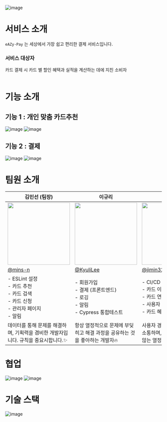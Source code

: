![image](https://github.com/eAZy-Pay/.github/assets/75118893/3ea8d2c6-5d6c-462b-8ebc-4c7ce52de326)
# 서비스 소개
`eAZy-Pay` 는 세상에서 가장 쉽고 편리한 결제 서비스입니다.
### 서비스 대상자
카드 결제 시 카드 별 할인 혜택과 실적을 계산하는 데에 지친 소비자
<br>
<br>

# 기능 소개
## 기능 1 : 개인 맞춤 카드추천
![image](https://github.com/eAZy-Pay/.github/assets/75118893/00d406c3-5999-4cac-a91c-bb42bb2bb019)
![image](https://github.com/eAZy-Pay/.github/assets/75118893/e24d1d69-0b0a-42b8-a9bd-2aed78afa4c2)


## 기능 2 : 결제
![image](https://github.com/eAZy-Pay/.github/assets/75118893/f00cc251-0903-4400-8d58-01fe9a40d966)
![image](https://github.com/eAZy-Pay/.github/assets/75118893/b4b5bed9-2c1b-4b6f-b781-2870b38387cc)

# 팀원 소개
<table align=center>
    <thead>
        <tr >
            <th style="text-align:center;" >김민선 (팀장)</th>
            <th style="text-align:center;" >이규리</th>
            <th style="text-align:center;" >천지민</th>
            <th style="text-align:center;" >박선주</th>
        </tr>
    </thead>
    <tbody>
        <tr>
            <td><img width="200" src="https://avatars.githubusercontent.com/u/75118893?v=4" /> </td>
            <td><img width="200" src="https://avatars.githubusercontent.com/u/151590254?s=400&u=46aebfe42bf00743a3985a5e789f8f881cdbfd41&v=4" /></td>
            <td><img width="200" src="https://avatars.githubusercontent.com/u/151506984?v=4" /></td>
            <td><img width="200" src="https://avatars.githubusercontent.com/u/101613808?s=400&v=4" /></td>
        </tr>
        <tr>
            <td><a href="https://github.com/mins-n">@mins-n</a></td>
            <td><a href="https://github.com/KyuliLee">@KyuliLee</a></td>
            <td><a href="https://github.com/jimin326">@jimin326</a></td>
            <td><a href="https://github.com/mimimya">@mimimya</a></td>
        </tr>
        <tr>
            <td>- ESLint 설정</br>
                - 카드 추천</br>
                - 카드 검색</br>
                - 카드 신청</br>
                - 관리자 페이지</br>
                - 알림</td>
            <td>- 회원가입</br>
                - 결제 (프론트엔드)</br>
                - 로깅</br>
                - 알림</br>
                - Cypress 통합테스트</td>
            <td>- CI/CD</br>
                - 카드 이용내역 상세</br>
                - 카드 연결 관리</br>
                - 사용자 정보 수정</br>
                - 카드 혜택, 실적 표시</td>
            <td>- 로그인</br>
            - 사용자 QnA페이지</br>
            - 결제 (백엔드)</br>
            - 카테고리별 혜택 내역</br>
            </td>
        </tr>
        <tr>
            <td width="200">데이터를 통해 문제를 해결하며, 기획력을 겸비한 개발자입니다. 규칙을 중요시합니다.✨</td>
            <td width="200">항상 열정적으로 문제에 부딪히고 해결 과정을 공유하는 것을 좋아하는 개발자🔥</td>
            <td width="200">사용자 경험을 위해 끊임없이 소통하며, 도전을 두려워하지 않는 열정적인 개발자입니다🚀</td>
            <td width="200">도전과 경험을 통해 문제를 해결하며 성장하는 개발자입니다. 💖</td>
        </tr>
    </tbody>
</table>

# 협업
![image](https://github.com/eAZy-Pay/.github/assets/75118893/1a469eb6-7543-40b0-a7f2-1bd485d83453)
![image](https://github.com/eAZy-Pay/.github/assets/75118893/d4b64256-0923-47f0-961c-f95761f6bb9a)


# 기술 스택
![image](https://github.com/eAZy-Pay/.github/assets/75118893/1e903d39-bb0b-4b2a-8cce-48ff1ed74281)
